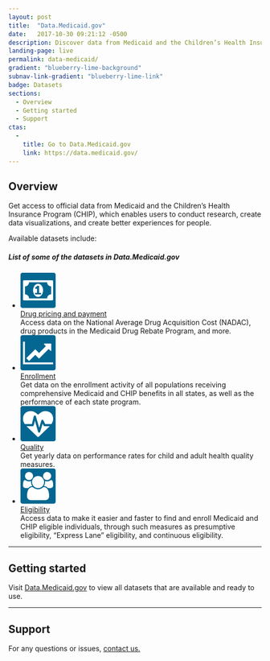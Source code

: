 ```yaml
---
layout: post
title:  "Data.Medicaid.gov"
date:   2017-10-30 09:21:12 -0500
description: Discover data from Medicaid and the Children’s Health Insurance Program (CHIP), including drug pricing and payment, enrollment numbers, quality of care, and eligibility.
landing-page: live
permalink: data-medicaid/
gradient: "blueberry-lime-background"
subnav-link-gradient: "blueberry-lime-link"
badge: Datasets
sections:
  - Overview
  - Getting started
  - Support
ctas:
  -
    title: Go to Data.Medicaid.gov
    link: https://data.medicaid.gov/
---
```


## Overview

Get access to official data from Medicaid and the Children’s Health Insurance Program (CHIP), which enables users to conduct research, create data visualizations, and create better experiences for people.

Available datasets include:

<h5 class="sr-only" id="medicaid-overview-list">List of some of the datasets in Data.Medicaid.gov</h5>
<ul aria-labelledby="medicaid-overview-list" class="ds-c-list--bare">
  <li class="ds-u-display--flex ds-u-align-items--start ds-u-margin-bottom--2">
    <img src="/assets/img/datasets/drug-pricing.png" class="ds-u-margin-right--1">
    <div>
      <a href="https://data.medicaid.gov/browse?category=Drug+Pricing+and+Payment&limitTo=datasets" class="ds-h4">Drug pricing and payment</a><br/>
      Access data on the National Average Drug Acquisition Cost (NADAC), drug products in the Medicaid Drug Rebate Program, and more.
    </div>
  </li>
  <li class="ds-u-display--flex ds-u-align-items--start ds-u-margin-bottom--2">
    <img src="/assets/img/datasets/enrollment.png" class="ds-u-margin-right--1">
    <div>
      <a href="https://data.medicaid.gov/browse?category=Enrollment&limitTo=datasets" class="ds-h4">Enrollment</a><br/>
      Get data on the enrollment activity of all populations receiving comprehensive Medicaid and CHIP benefits in all states, as well as the performance of each state program.
    </div>
  </li>
  <li class="ds-u-display--flex ds-u-align-items--start ds-u-margin-bottom--2">
    <img src="/assets/img/datasets/quality.png" class="ds-u-margin-right--1">
    <div>
      <a href="https://data.medicaid.gov/browse?category=Quality&limitTo=datasets" class="ds-h4">Quality</a><br/>
      Get yearly data on performance rates for child and adult health quality measures.
    </div>
  </li>
  <li class="ds-u-display--flex ds-u-align-items--start ds-u-margin-bottom--2">
    <img src="/assets/img/datasets/eligibility.png" class="ds-u-margin-right--1">
    <div>
      <a href="https://data.medicaid.gov/browse?category=Eligibility&limitTo=datasets" class="ds-h4">Eligibility</a><br/>
      Access data to make it easier and faster to find and enroll Medicaid and CHIP eligible individuals, through such measures as presumptive eligibility, “Express Lane” eligibility, and continuous eligibility.
    </div>
  </li>
</ul>

---

## Getting started

Visit [Data.Medicaid.gov](https://data.medicaid.gov/) to view all datasets that are available and ready to use.

---

## Support

For any questions or issues, [contact us.](https://www.cms.gov/apps/contacts/)
